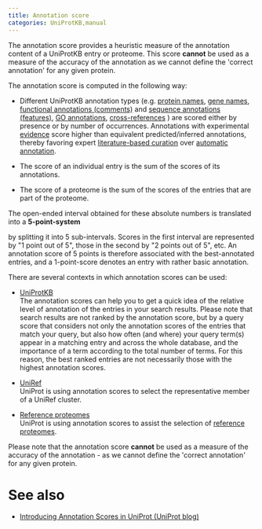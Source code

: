 ```yaml
---
title: Annotation score
categories: UniProtKB,manual
---
```


The annotation score provides a heuristic measure of the annotation content of a UniProtKB entry or proteome. This score **cannot** be used as a measure of the accuracy of the annotation as we cannot define the 'correct annotation' for any given protein.

The annotation score is computed in the following way:

-   Different UniProtKB annotation types (e.g. [protein names](https://www.uniprot.org/help/protein%5Fnames), [gene names](https://www.uniprot.org/help/gene%5Fname), [functional annotations (comments)](https://www.uniprot.org/help/general%5Fannotation) and [sequence annotations (features)](https://www.uniprot.org/help/sequence%5Fannotation), [GO annotations](https://www.uniprot.org/help/gene%5Fontology), [cross-references](https://www.uniprot.org/help/cross%5Freferences%5Fsection) ) are scored either by presence or by number of occurrences. Annotations with experimental [evidence](https://www.uniprot.org/help/evidences) score higher than equivalent predicted/inferred annotations, thereby favoring expert [literature-based curation](https://www.uniprot.org/help/biocuration) over [automatic annotation](https://www.uniprot.org/help/automatic%5Fannotation).

-   The score of an individual entry is the sum of the scores of its annotations.

-   The score of a proteome is the sum of the scores of the entries that are part of the proteome.

The open-ended interval obtained for these absolute numbers is translated into a **5-point-system**

by splitting it into 5 sub-intervals. Scores in the first interval are represented by "1 point out of 5", those in the second by "2 points out of 5", etc. An annotation score of 5 points is therefore associated with the best-annotated entries, and a 1-point-score denotes an entry with rather basic annotation.

There are several contexts in which annotation scores can be used:

-   [UniProtKB](https://www.uniprot.org/help/uniprotkb)  
    The annotation scores can help you to get a quick idea of the relative level of annotation of the entries in your search results. Please note that search results are not ranked by the annotation score, but by a query score that considers not only the annotation scores of the entries that match your query, but also how often (and where) your query term(s) appear in a matching entry and across the whole database, and the importance of a term according to the total number of terms. For this reason, the best ranked entries are not necessarily those with the highest annotation scores.

-   [UniRef](https://www.uniprot.org/help/uniref)  
    UniProt is using annotation scores to select the representative member of a UniRef cluster.

-   [Reference proteomes](https://www.uniprot.org/proteomes)  
    UniProt is using annotation scores to assist the selection of [reference proteomes](https://www.uniprot.org/proteomes).

Please note that the annotation score **cannot** be used as a measure of the accuracy of the annotation - as we cannot define the 'correct annotation' for any given protein.

# See also

-   [Introducing Annotation Scores in UniProt (UniProt blog)](https://insideuniprot.blogspot.com/2014/10/)
